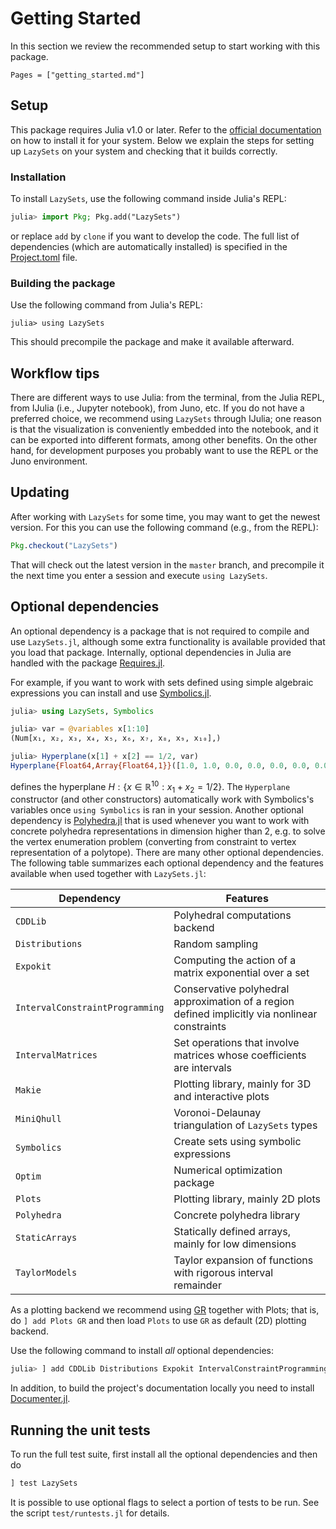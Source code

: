# Getting Started

In this section we review the recommended setup to start working with this
package.

```@contents
Pages = ["getting_started.md"]
```

## Setup

This package requires Julia v1.0 or later.
Refer to the [official documentation](https://julialang.org/downloads/) on how
to install it for your system.
Below we explain the steps for setting up `LazySets` on your system and checking
that it builds correctly.


### Installation

To install `LazySets`, use the following command inside Julia's REPL:

```julia
julia> import Pkg; Pkg.add("LazySets")
```
or replace `add` by `clone` if you want to develop the code.
The full list of dependencies (which are automatically installed) is specified
in the [Project.toml](https://github.com/JuliaReach/LazySets.jl/blob/master/Project.toml) file.


### Building the package

Use the following command from Julia's REPL:
```
julia> using LazySets
```
This should precompile the package and make it available afterward.


## Workflow tips

There are different ways to use Julia: from the terminal, from the Julia REPL,
from IJulia (i.e., Jupyter notebook), from Juno, etc.
If you do not have a preferred choice, we recommend using `LazySets` through
IJulia;
one reason is that the visualization is conveniently embedded into the notebook,
and it can be exported into different formats, among other benefits.
On the other hand, for development purposes you probably want to use the REPL or
the Juno environment.


## Updating

After working with `LazySets` for some time, you may want to get the newest
version.
For this you can use the following command (e.g., from the REPL):
```julia
Pkg.checkout("LazySets")
```
That will check out the latest version in the `master` branch, and precompile it
the next time you enter a session and execute `using LazySets`.

## Optional dependencies

An optional dependency is a package that is not required to compile and use `LazySets.jl`,
although some extra functionality is available provided that you load that package. Internally, optional
dependencies in Julia are handled with the package [Requires.jl](https://github.com/JuliaPackaging/Requires.jl).

For example, if you want to work with sets defined using simple algebraic expressions you can install and
use [Symbolics.jl](https://github.com/JuliaSymbolics/Symbolics.jl).

```julia
julia> using LazySets, Symbolics

julia> var = @variables x[1:10]
(Num[x₁, x₂, x₃, x₄, x₅, x₆, x₇, x₈, x₉, x₁₀],)

julia> Hyperplane(x[1] + x[2] == 1/2, var)
Hyperplane{Float64,Array{Float64,1}}([1.0, 1.0, 0.0, 0.0, 0.0, 0.0, 0.0, 0.0, 0.0, 0.0], 0.5)
```
defines the hyperplane $H : \{ x \in \mathbb{R}^{10} : x_1 + x_2 = 1/2\}$. The `Hyperplane` constructor
(and other constructors) automatically work with Symbolics's variables once `using Symbolics` is ran
in your session. Another optional dependency is [Polyhedra.jl](http://github.com/JuliaPolyhedra/Polyhedra.jl)
that is used whenever you want to work with concrete polyhedra representations in dimension higher than 2, e.g.
to solve the vertex enumeration problem (converting from constraint to vertex representation of a polytope).
There are many other optional dependencies. The following table summarizes each optional dependency and the
features available when used together with `LazySets.jl`:

|Dependency|Features|
|----------|-------|
|`CDDLib` |Polyhedral computations backend|
|`Distributions` |Random sampling|
|`Expokit` |Computing the action of a matrix exponential over a set|
|`IntervalConstraintProgramming` |Conservative polyhedral approximation of a region defined implicitly via nonlinear constraints|
|`IntervalMatrices` |Set operations that involve matrices whose coefficients are intervals|
|`Makie` |Plotting library, mainly for 3D and interactive plots|
|`MiniQhull` |Voronoi-Delaunay triangulation of `LazySets` types|
|`Symbolics` |Create sets using symbolic expressions|
|`Optim` |Numerical optimization package|
|`Plots` |Plotting library, mainly 2D plots|
|`Polyhedra` |Concrete polyhedra library|
|`StaticArrays` |Statically defined arrays, mainly for low dimensions|
|`TaylorModels` |Taylor expansion of functions with rigorous interval remainder|

As a plotting backend we recommend using [GR](https://github.com/jheinen/GR.jl) together with Plots; that is,  do `] add Plots GR` and then
load `Plots` to use `GR` as default (2D) plotting backend.

Use the following command to install *all* optional dependencies:

```julia
julia> ] add CDDLib Distributions Expokit IntervalConstraintProgramming IntervalMatrices Makie MiniQhull Symbolics Optim Plots Polyhedra StaticArrays TaylorModels
```
In addition, to build the project's documentation locally you need to install [Documenter.jl](https://github.com/JuliaDocs/Documenter.jl).

## Running the unit tests

To run the full test suite, first install all the optional dependencies and then do

```julia
] test LazySets
```
It is possible to use optional flags to select a portion of tests to be run. See the script `test/runtests.jl` for details.

